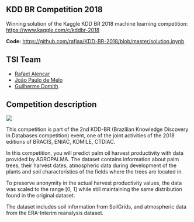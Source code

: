 ## KDD BR Competition 2018

Winning solution of the Kaggle KDD BR 2018 machine learning competition: 
https://www.kaggle.com/c/kddbr-2018

__Code:__ https://github.com/rafjaa/KDD-BR-2018/blob/master/solution.ipynb

## TSI Team

- <a href="https://www.kaggle.com/rafjaa">Rafael Alencar</a>
- <a href="https://github.com/jpdik">João Paulo de Melo</a>
- <a href="https://github.com/GuilhermeDomith">Guilherme Domith</a>

## Competition description

<img src="https://raw.githubusercontent.com/rafjaa/KDD-BR-2018/master/data/chart.png">

This competition is part of the 2nd KDD-BR (Brazilian Knowledge Discovery in Databases competition) event, one of the joint activities of the 2018 editions of BRACIS, ENIAC, KDMILE, CTDIAC.

In this competition, you will predict palm oil harvest productivity with data provided by AGROPALMA. The dataset contains information about palm trees, their harvest dates, atmospheric data during development of the plants and soil characteristics of the fields where the trees are located in.

To preserve anonymity in the actual harvest productivity values, the data was scaled to the range [0, 1] while still maintaining the same distribution found in the original dataset.

The dataset includes soil information from SoilGrids, and atmospheric data from the ERA-Interim reanalysis dataset.
